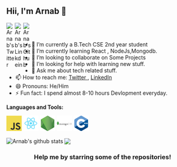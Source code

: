 ## Hii, I'm Arnab 👋
<div>
<a href="https://twitter.com/arnabsahoo9">
  <img align="left" alt="Arnab's Twitter" width="22px" src="https://cdn.jsdelivr.net/npm/simple-icons@v3/icons/twitter.svg" />
</a>
<a href="https://www.linkedin.com/in/arnab-sahoo-0b3427187">
  <img align="left" alt="Arnab's Linkdein" width="22px" src="https://cdn.jsdelivr.net/npm/simple-icons@v3/icons/linkedin.svg" />
</a>
<a href="https://github.com/arnab15">
  <img align="left" alt="Arnab's Github" width="22px" src="https://cdn.jsdelivr.net/npm/simple-icons@v3/icons/github.svg" />
</a>
</div>

<br/>
<br/>




- 🔭 I’m currently a B.Tech CSE 2nd year student 
- 🌱 I’m currently learning React , NodeJs,Mongodb.
- 👯 I’m looking to collaborate on Some Projects
- 🤔 I’m looking for help with learning new stuff.
- 💬 Ask me about  tech related stuff.
- 📫 How to reach me: [Twitter ](https://twitter.com/arnabsahoo9) , [LinkedIn ](https://www.linkedin.com/in/arnab-sahoo-0b3427187)
- 😄 Pronouns: He/Him
- ⚡ Fun fact: I spend almost 8-10 hours Devlopment everyday.


**Languages and Tools:**  



<code><img height="40" src="https://raw.githubusercontent.com/github/explore/80688e429a7d4ef2fca1e82350fe8e3517d3494d/topics/javascript/javascript.png"></code>
<code><img height="40" src="https://raw.githubusercontent.com/github/explore/80688e429a7d4ef2fca1e82350fe8e3517d3494d/topics/react/react.png"></code>
<code><img height="40" src="https://raw.githubusercontent.com/github/explore/80688e429a7d4ef2fca1e82350fe8e3517d3494d/topics/nodejs/nodejs.png"></code>
<code><img height="40" src="https://raw.githubusercontent.com/github/explore/80688e429a7d4ef2fca1e82350fe8e3517d3494d/topics/mongodb/mongodb.png"></code>
<code><img height="40" src="https://raw.githubusercontent.com/github/explore/80688e429a7d4ef2fca1e82350fe8e3517d3494d/topics/cpp/cpp.png"></code>    


<div align="center>
 <a href="https://github.com/arnab15">
 <img align="center" src="https://github-readme-stats.vercel.app/api?username=arnab15&show_icons=true&theme=dark&line_height=27" alt="Arnab's github stats"/>
</a>
<a href="https://github.com/arnab15">
  <img align="center" src="https://github-readme-stats.vercel.app/api/top-langs/?username=arnab15&theme=dark&hide_langs_below=1" />
</a>
</div>

<div align="center">

### Help me by starring some of the repositories!

</div>
